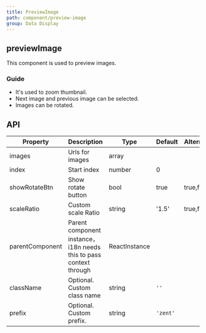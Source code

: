 ```yaml
---
title: PreviewImage
path: component/preview-image
group: Data Display
---
```


## previewImage

This component is used to preview images.

### Guide

-  It's used to zoom thumbnail.
-  Next image and previous image can be selected.
-  Images can be rotated.

## API

| Property            | Description             | Type             | Default      | Alternative     |
|------          |------              |------            |--------    |--------   |
| images         | Urls for images      | array            |         |              |
| index          | Start index  | number           | 0       |              |
| showRotateBtn  | Show rotate button   | bool             | true     |  true,false |
| scaleRatio     | Custom scale Ratio   | string           | '1.5'     |  true,false |
| parentComponent | Parent component instance，i18n needs this to pass context through | ReactInstance | | |
| className      | Optional. Custom class name     | string           | `''`     |         |
| prefix         | Optional. Custom prefix.    | string           | `'zent'` |         |
